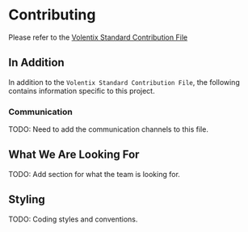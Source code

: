 # Contributing

Please refer to the [Volentix Standard Contribution File](https://github.com/Volentix/documentation/blob/master/.github/CONTRIBUTING.md)

## In Addition

In addition to the `Volentix Standard Contribution File`, the following contains information specific to this project.

### Communication

TODO: Need to add the communication channels to this file.

## What We Are Looking For

TODO: Add section for what the team is looking for.

## Styling

TODO: Coding styles and conventions.

